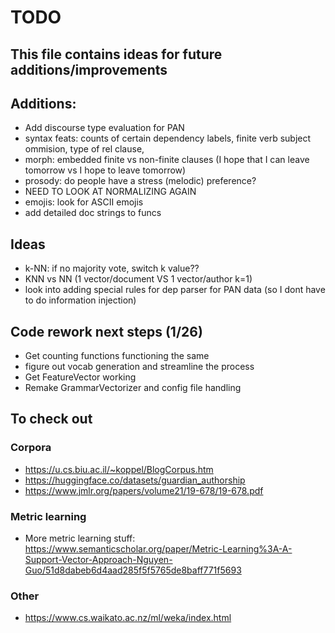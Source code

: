 # TODO
This file contains ideas for future additions/improvements
------

## Additions:
- Add discourse type evaluation for PAN
- syntax feats: counts of certain dependency labels, finite verb subject ommision, type of rel clause, 
- morph: embedded finite vs non-finite clauses (I hope that I can leave tomorrow vs I hope to leave tomorrow)
- prosody: do people have a stress (melodic) preference?
- NEED TO LOOK AT NORMALIZING AGAIN
- emojis: look for ASCII emojis
- add detailed doc strings to funcs

## Ideas
- k-NN: if no majority vote, switch k value??
- KNN vs NN (1 vector/document VS 1 vector/author k=1)
- look into adding special rules for dep parser for PAN data (so I dont have to do information injection)


## Code rework next steps (1/26)
- Get counting functions functioning the same 
- figure out vocab generation and streamline the process
- Get FeatureVector working
- Remake GrammarVectorizer and config file handling

## To check out

### Corpora
- https://u.cs.biu.ac.il/~koppel/BlogCorpus.htm
- https://huggingface.co/datasets/guardian_authorship
- https://www.jmlr.org/papers/volume21/19-678/19-678.pdf
### Metric learning
- More metric learning stuff: https://www.semanticscholar.org/paper/Metric-Learning%3A-A-Support-Vector-Approach-Nguyen-Guo/51d8dabeb6d4aad285f5f5765de8baff771f5693
### Other
- https://www.cs.waikato.ac.nz/ml/weka/index.html